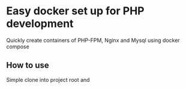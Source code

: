 # Easy docker set up for PHP development

Quickly create containers of PHP-FPM, Nginx  and Mysql using docker compose

## How to use
Simple clone into project root and  
